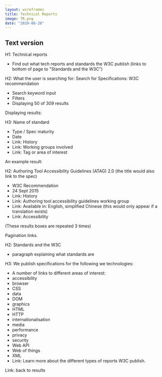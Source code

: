```yaml
---
layout: wireframes
title: Technical Reports
image: TR.png
date: "2020-08-28"
---
```


## Text version

H1: Technical reports
- Find out what tech reports and standards the W3C publish (links to bottom of page to "Standards and the W3C")

H2: What the user is searching for: Search for Specifications: W3C recommendation
- Search keyword input
- Filters
- Displaying 50 of 309 results

Displaying results:

H3: Name of standard
- Type / Spec maturity
- Date
- Link: History
- Link: Working groups involved
- Link: Tag or area of interest

An example result:

H2: Authoring Tool Accessibility Guidelines (ATAG) 2.0 (the title would also link to the spec)
- W3C Recommendation
- 24 Sept 2015
- Link: History
- Link: Authoring tool accessibility guidelines working group
- Link: Available in: English, simplified Chinese (this would only appear if a translation exists)
- Link: Accessibility 

(These results boxes are repeated 3 times)

Pagination links.

H2: Standards and the W3C
- paragraph explaining what standards are

H3: We publish specifications for the following we technologies:
- A number of links to different areas of interest:
- accessibility
- browser
- CSS
- data
- DOM
- graphics
- HTML
- HTTP
- internationalisation
- media
- performance
- privacy
- security
- Web API
- Web of things
- XML
- Link: Learn more about the different types of reports W3C publish. 

Link: back to results
